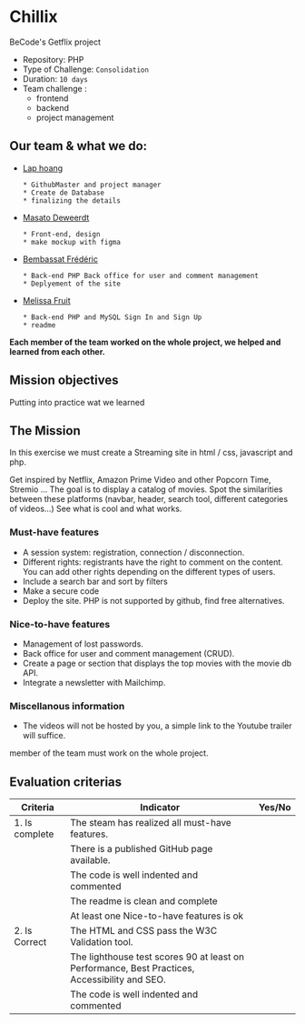 # Chillix
BeCode's Getflix project

- Repository: PHP
- Type of Challenge:  `Consolidation`
- Duration: `10 days`
- Team challenge : 
  - frontend
  - backend
  - project management
  
## Our team & what we do:

* [Lap hoang](https://github.com/lap-hoang24) 

      * GithubMaster and project manager
      * Create de Database 
      * finalizing the details
      
* [Masato Deweerdt](https://github.com/masatoDeweerdt) 

      * Front-end, design 
      * make mockup with figma
      
* [Bembassat Frédéric](https://github.com/Fbembassat)

      * Back-end PHP Back office for user and comment management
      * Deplyement of the site
      
* [Melissa Fruit](https://github.com/Melissa-Fruit)

      * Back-end PHP and MySQL Sign In and Sign Up
      * readme
     
**Each member of the team worked on the whole project, we helped and learned from each other.** 
  

## Mission objectives 

Putting into practice wat we learned 

## The Mission

In this exercise we must create a Streaming site in html / css, javascript and php.

Get inspired by Netflix, Amazon Prime Video and other Popcorn Time, Stremio ... The goal is to display a catalog of movies. Spot the similarities between these platforms (navbar, header, search tool, different categories of videos…) See what is cool and what works.

### Must-have features

- A session system: registration, connection / disconnection.
- Different rights: registrants have the right to comment on the content. You can add other rights depending on the different types of users.
- Include a search bar and sort by filters
- Make a secure code
- Deploy the site. PHP is not supported by github, find free alternatives.

### Nice-to-have features

- Management of lost passwords.
- Back office for user and comment management (CRUD).
- Create a page or section that displays the top movies with the movie db API.
- Integrate a newsletter with Mailchimp.

### Miscellanous information

- The videos will not be hosted by you, a simple link to the Youtube trailer will suffice.

 member of the team must work on the whole project.

## Evaluation criterias

| Criteria       | Indicator                                                    | Yes/No |
| -------------- | ------------------------------------------------------------ | ------ |
| 1. Is complete | The steam has realized all must-have features.             |        |
|                | There is a published GitHub page available.                  |        |
|                | The code is well indented and commented                      |        |
|                | The readme is clean and complete                             |        |
|                | At least one Nice-to-have features is ok                     |        |
| 2. Is Correct  | The HTML and CSS pass the W3C Validation tool.               |        |
|                | The lighthouse test scores 90 at least on Performance, Best Practices, Accessibility and SEO. |        |
|                | The code is well indented and commented                      |        |
